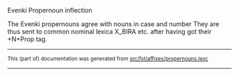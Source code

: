 Evenki Propernoun inflection

The Evenki propernouns agree with nouns in case and number
They are thus sent to common nominal lexica X_BIRA etc.
after having got their +N+Prop tag.

* * *

<small>This (part of) documentation was generated from [src/fst/affixes/propernouns.lexc](https://github.com/giellalt/lang-evn/blob/main/src/fst/affixes/propernouns.lexc)</small>

---

